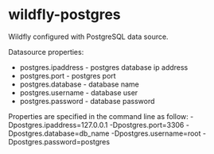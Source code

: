 # wildfly-postgres

Wildfly configured with PostgreSQL data source.

 Datasource properties:
  - postgres.ipaddress - postgres database ip address
  - postgres.port      - postgres port
  - postgres.database  - database name
  - postgres.username  - database user
  - postgres.password  - database password

 Properties are specified in the command line as follow:
  -Dpostgres.ipaddress=127.0.0.1 -Dpostgres.port=3306 -Dpostgres.database=db_name -Dpostgres.username=root -Dpostgres.password=postgres
